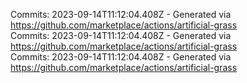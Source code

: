 Commits: 2023-09-14T11:12:04.408Z - Generated via https://github.com/marketplace/actions/artificial-grass
<br>
Commits: 2023-09-14T11:12:04.408Z - Generated via https://github.com/marketplace/actions/artificial-grass
<br>
Commits: 2023-09-14T11:12:04.408Z - Generated via https://github.com/marketplace/actions/artificial-grass
<br>
